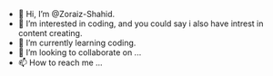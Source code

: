 - 👋 Hi, I’m @Zoraiz-Shahid.
- 👀 I’m interested in coding, and you could say i also have intrest in content creating.
- 🌱 I’m currently learning coding.
- 💞️ I’m looking to collaborate on ...
- 📫 How to reach me ...

<!---
Zoraiz-Shahid/Zoraiz-Shahid is a ✨ special ✨ repository because its `README.md` (this file) appears on your GitHub profile.
You can click the Preview link to take a look at your changes.
--->
